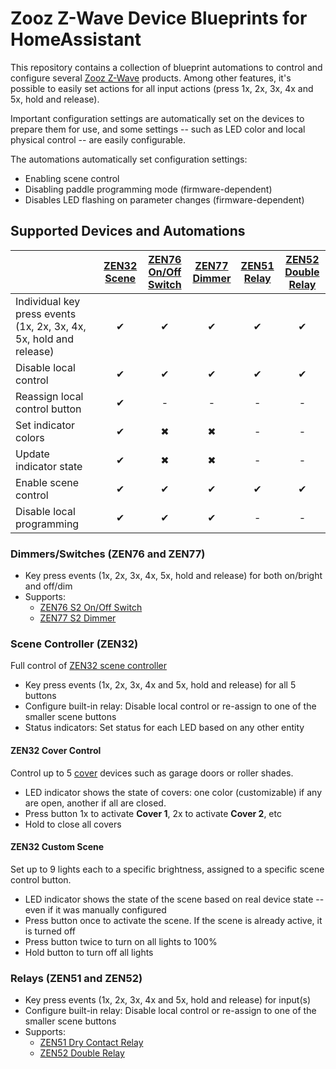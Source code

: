 # Zooz Z-Wave Device Blueprints for HomeAssistant

This repository contains a collection of blueprint automations to control and configure
several [Zooz Z-Wave](https://www.getzooz.com/products/) products. Among other features,
it's possible to easily set actions for all input actions (press 1x, 2x, 3x, 4x and 5x, hold and release).

Important configuration settings are automatically set on the devices to prepare them for use,
and some settings -- such as LED color and local physical control -- are easily configurable.

The automations automatically set configuration settings:

* Enabling scene control
* Disabling paddle programming mode (firmware-dependent)
* Disables LED flashing on parameter changes (firmware-dependent)

## Supported Devices and Automations

||[ZEN32<br>Scene](https://www.getzooz.com/zooz-zen32-scene-controller/)|[ZEN76<br>On/Off Switch](https://www.getzooz.com/zooz-zen76-s2-700-series-switch/)|[ZEN77<br>Dimmer](https://www.getzooz.com/zooz-zen77-s2-dimmer/)|[ZEN51<br>Relay](https://www.getzooz.com/zooz-zen51-dry-contact-relay/)|[ZEN52<br>Double Relay](https://www.getzooz.com/zooz-zen52-double-relay/)|
|-|:-:|:-:|:-:|:-:|:-:|
|Individual key press events (1x, 2x, 3x, 4x, 5x, hold and release)|✔|✔|✔|✔|✔|
|Disable local control|✔|✔|✔|✔|✔|
|Reassign local control button|✔|-|-|-|-|
|Set indicator colors|✔|✖|✖|-|-|
|Update indicator state|✔|✖|✖|-|-|
|Enable scene control|✔|✔|✔|✔|✔|
|Disable local programming|✔|✔|✔|-|-|


### Dimmers/Switches (ZEN76 and ZEN77)

* Key press events (1x, 2x, 3x, 4x, 5x, hold and release) for both on/bright and off/dim
* Supports: 
  * [ZEN76 S2 On/Off Switch](https://www.getzooz.com/zooz-zen76-s2-700-series-switch/)
  * [ZEN77 S2 Dimmer](https://www.getzooz.com/zooz-zen77-s2-dimmer/)

### Scene Controller (ZEN32)

Full control of [ZEN32 scene controller](https://www.getzooz.com/zooz-zen32-scene-controller/)

* Key press events (1x, 2x, 3x, 4x and 5x, hold and release) for all 5 buttons
* Configure built-in relay: Disable local control or re-assign to one of the smaller scene buttons
* Status indicators: Set status for each LED based on any other entity

#### ZEN32 Cover Control

Control up to 5 [cover](https://www.home-assistant.io/integrations/cover/) devices such as garage doors or roller shades.

* LED indicator shows the state of covers: one color (customizable) if any are open, another if all are closed.
* Press button 1x to activate **Cover 1**, 2x to activate **Cover 2**, etc
* Hold to close all covers

#### ZEN32 Custom Scene

Set up to 9 lights each to a specific brightness, assigned to a specific scene control button.

* LED indicator shows the state of the scene based on real device state -- even if it was manually configured
* Press button once to activate the scene. If the scene is already active, it is turned off
* Press button twice to turn on all lights to 100%
* Hold button to turn off all lights

### Relays (ZEN51 and ZEN52)

* Key press events (1x, 2x, 3x, 4x and 5x, hold and release) for input(s)
* Configure built-in relay: Disable local control or re-assign to one of the smaller scene buttons
* Supports:
  * [ZEN51 Dry Contact Relay](https://www.getzooz.com/zooz-zen51-dry-contact-relay/)
  * [ZEN52 Double Relay](https://www.getzooz.com/zooz-zen52-double-relay/)
